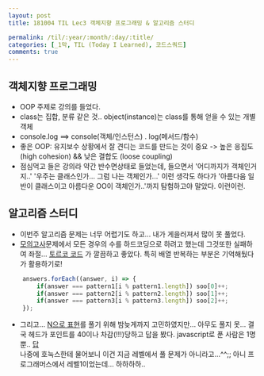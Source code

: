 ```yaml
---
layout: post
title: 181004 TIL Lec3 객체지향 프로그래밍 & 알고리즘 스터디

permalink: /til/:year/:month/:day/:title/
categories: [_1막, TIL (Today I Learned), 코드스쿼드]
comments: true
---
```


## 객체지향 프로그래밍
- OOP 주제로 강의를 들었다.
- class는 집합, 분류 같은 것.. object(instance)는 class를 통해 얻을 수 있는 개별 객체
- console.log ==> console(객체/인스턴스) . log(메서드/함수)
- 좋은 OOP: 유지보수 상황에서 잘 견디는 코드를 만드는 것이 중요 -> 높은 응집도(high cohesion) && 낮은 결합도 (loose coupling)
- 점심먹고 들은 강의라 약간 반수면상태로 들었는데, 들으면서 '어디까지가 객체인거지..' '우주는 클래스인가... 그럼 나는 객체인가...' 이런 생각도 하다가 '아름다움 일반이 클래스이고 아름다운 OO이 객체인가..'까지 탐험하고야 말았다. 이런이런.


## 알고리즘 스터디
- 이번주 알고리즘 문제는 너무 어렵기도 하고... 내가 게을러져서 많이 못 풀었다. 
- [모의고사](https://programmers.co.kr/learn/courses/30/lessons/42840?language=javascript)문제에서 모든 경우의 수를 하드코딩으로 하려고 했는데 그것또한 실패하여 좌절... [토르코 코드](https://gist.github.com/cohily12/bb6cb26400df069baf09f50b857e72be) 가 깔끔하고 좋았다. 특히 배열 반복하는 부분은 기억해뒀다가 활용하기로! 

```javascript
    answers.forEach((answer, i) => {
        if(answer === pattern1[i % pattern1.length]) soo[0]++;
        if(answer === pattern2[i % pattern2.length]) soo[1]++;
        if(answer === pattern3[i % pattern3.length]) soo[2]++;
    });
```

- 그리고... [N으로 표현](https://programmers.co.kr/learn/courses/30/lessons/42895?language=javascript)를 풀기 위해 밤늦게까지 고민하였지만... 아무도 풀지 못...
결국 헤드가 포인트를 40이나 차감(!!!)당하고 답을 봤다. javascript로 푼 사람은 1명뿐.. [답](https://gist.github.com/HTMLhead/25ac0507df85bc082e73c6df12f85f0c)
<br>나중에 호눅스한테 물어보니 이건 지금 레벨에서 풀 문제가 아니라고...^^;; 아니 프로그래머스에서 레벨1이었는데... 하하하하..
